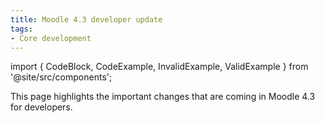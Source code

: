 ```yaml
---
title: Moodle 4.3 developer update
tags:
- Core development
---
```


<!-- markdownlint-disable no-inline-html -->

import { CodeBlock, CodeExample, InvalidExample, ValidExample } from '@site/src/components';

This page highlights the important changes that are coming in Moodle 4.3 for developers.
